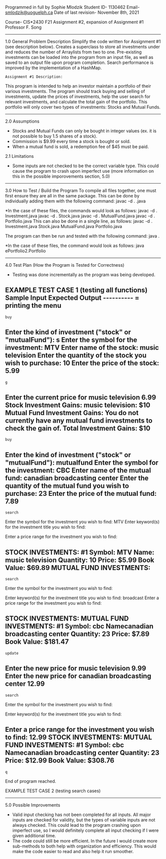 Programmed in full by Sophie Mlodzik
Student ID- 1130462
Email- smlodzik@uoguelph.ca
Date of last revision- November 8th, 2021

Course- CIS*2430 F21
Assignment #2, expansion of Assignment #1
Professor F. Song

**********
1.0 General Problem Description
Simplify the code written for Assignment #1 (see description below). Creates a superclass to store all investments under and reduces the number of Arraylists from two to one. Pre-existing investments can be loaded into the program from an input file, as well as saved to an output file upon program completion. Search performance is improved by the implementation of a HashMap.

    Assignment #1 Description:
This program is intended to help an investor maintain a portfolio of their various investments. The program should track buying and selling of investments, update the prices of investments, help the user search for relevant investments, and calculate the total gain of the portfolio. This portfolio will only cover two types of investments: Stocks and Mutual Funds.

**********
2.0 Assumptions
- Stocks and Mutual Funds can only be bought in integer values (ex. it is not possible to buy 1.5 shares of a stock).
- Commission is $9.99 every time a stock is bought or sold.
- When a mutual fund is sold, a redemption fee of $45 must be paid.

2.1 Limitations
- Some inputs are not checked to be the correct variable type. This could cause the program to crash upon imperfect use (more information on this in the possible imporovements section, 5.0)

**********
3.0 How to Test / Build the Program
To compile all files together, one must first ensure they are all in the same package. This can be done by individually adding them with the following command:
javac -d . <filename>.java

*In the case of these files, the commands would look as follows:
    javac -d . Investment.java
    javac -d . Stock.java
    javac -d . MutualFund.java
    javac -d . Portfolio.java
This can also be done in a single line, as follows: 
    javac -d . Investment.java Stock.java MutualFund.java Portfolio.java


The program can then be run and tested with the following command:
java <packageName>.<filename>

*In the case of these files, the command would look as follows:
    java ePortfolio2.Portfolio

**********
4.0 Test Plan (How the Program is Tested for Correctness)
- Testing was done incrementally as the program was being developed.

EXAMPLE TEST CASE 1 (testing all functions)
    Sample Input
Expected Output
---------- = printing the menu
----------
    buy
Enter the kind of investment ("stock" or "mutualFund"):
    s
Enter the symbol for the investment:
    MTV
Enter name of the stock:
    music television
Enter the quantity of the stock you wish to purchase:
    10
Enter the price of the stock:
    5.99
----------
    g
Enter the current price for music television
    6.99
Stock Investment Gains:
    music television: $10
Mutual Fund Investment Gains:
You do not currently have any mutual fund investments to check the gain of.
Total Investment Gains: $10
----------
    buy
Enter the kind of investment ("stock" or "mutualFund"):
    mutualfund
Enter the symbol for the investment:
    CBC
Enter name of the mutual fund:
    canadian broadcasting center
Enter the quantity of the mutual fund you wish to purchase:
    23
Enter the price of the mutual fund:
    7.89
----------
    search
Enter the symbol for the investment you wish to find:
    MTV
Enter keyword(s) for the investment title you wish to find:

Enter a price range for the investment you wish to find:

STOCK INVESTMENTS:
#1
Symbol: MTV
Name: music television
Quantity: 10
Price: $5.99
Book Value: $69.89
MUTUAL FUND INVESTMENTS:
----------
    search
Enter the symbol for the investment you wish to find:

Enter keyword(s) for the investment title you wish to find:
    broadcast
Enter a price range for the investment you wish to find:
    
STOCK INVESTMENTS:
MUTUAL FUND INVESTMENTS:
#1
Symbol: cbc
Namecanadian broadcasting center
Quantity: 23
Price: $7.89
Book Value: $181.47
----------
    update
Enter the new price for music television
    9.99
Enter the new price for canadian broadcasting center
    12.99
----------
    search
Enter the symbol for the investment you wish to find:

Enter keyword(s) for the investment title you wish to find:

Enter a price range for the investment you wish to find:
    12.99
STOCK INVESTMENTS:
MUTUAL FUND INVESTMENTS:
#1
Symbol: cbc
Namecanadian broadcasting center
Quantity: 23
Price: $12.99
Book Value: $308.76
----------
    q
End of program reached.


EXAMPLE TEST CASE 2 (testing search cases)


**********
5.0 Possible Improvements
- Valid input checking has not been completed for all inputs. All major inputs are checked for validity, but the types of variable inputs are not always checked. This could lead to the program crashing upon imperfect use, so I would definitely complete all input checking if I were given additional time.
- The code could still be more efficient. In the future I would create more sub-methods to both help with organization and efficiency. This would make the code easier to read and also help it run smoother.
